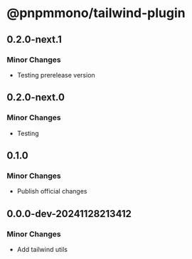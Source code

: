 # @pnpmmono/tailwind-plugin

## 0.2.0-next.1

### Minor Changes

- Testing prerelease version

## 0.2.0-next.0

### Minor Changes

- Testing

## 0.1.0

### Minor Changes

- Publish official changes

## 0.0.0-dev-20241128213412

### Minor Changes

- Add tailwind utils
